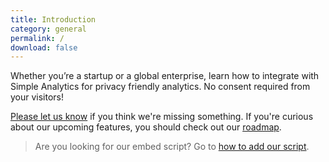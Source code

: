 ```yaml
---
title: Introduction
category: general
permalink: /
download: false
---
```


Whether you’re a startup or a global enterprise, learn how to integrate with Simple Analytics for privacy friendly analytics. No consent required from your visitors!

[Please let us know](https://simpleanalytics.com/feedback) if you think we're missing something. If you're curious about our upcoming features, you should check out our [roadmap](https://simpleanalytics.com/roadmap).

> Are you looking for our embed script? Go to [how to add our script](/script).

<img class="drawing" src="https://assets.simpleanalytics.com/images/drawings/cookie-jar.png" alt="">

